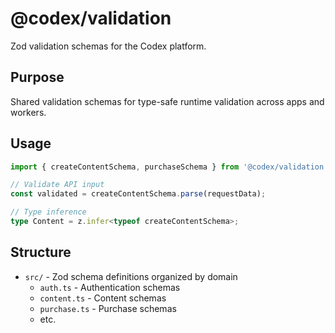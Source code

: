 # @codex/validation

Zod validation schemas for the Codex platform.

## Purpose

Shared validation schemas for type-safe runtime validation across apps and workers.

## Usage

```typescript
import { createContentSchema, purchaseSchema } from '@codex/validation';

// Validate API input
const validated = createContentSchema.parse(requestData);

// Type inference
type Content = z.infer<typeof createContentSchema>;
```

## Structure

- `src/` - Zod schema definitions organized by domain
  - `auth.ts` - Authentication schemas
  - `content.ts` - Content schemas
  - `purchase.ts` - Purchase schemas
  - etc.
